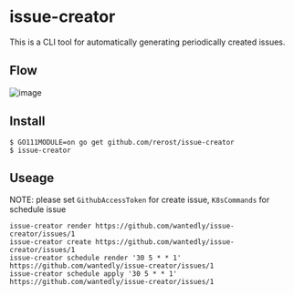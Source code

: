 # issue-creator
This is a CLI tool for automatically generating periodically created issues.

## Flow
![image](https://user-images.githubusercontent.com/5201588/63219612-68e8c180-c1b0-11e9-8466-39cf07470a08.png)

## Install
```
$ GO111MODULE=on go get github.com/rerost/issue-creator
$ issue-creator
```

## Useage
NOTE: please set `GithubAccessToken` for create issue, `K8sCommands` for schedule issue

```
issue-creator render https://github.com/wantedly/issue-creator/issues/1
issue-creator create https://github.com/wantedly/issue-creator/issues/1
issue-creator schedule render '30 5 * * 1' https://github.com/wantedly/issue-creator/issues/1
issue-creator schedule apply '30 5 * * 1' https://github.com/wantedly/issue-creator/issues/1
```
